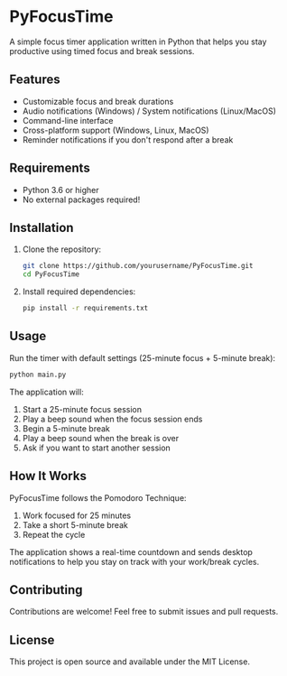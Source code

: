 # PyFocusTime

A simple focus timer application written in Python that helps you stay productive using timed focus and break sessions.

## Features
- Customizable focus and break durations
- Audio notifications (Windows) / System notifications (Linux/MacOS)
- Command-line interface
- Cross-platform support (Windows, Linux, MacOS)
- Reminder notifications if you don't respond after a break

## Requirements
- Python 3.6 or higher
- No external packages required!

## Installation

1. Clone the repository:
   ```bash
   git clone https://github.com/yourusername/PyFocusTime.git
   cd PyFocusTime
   ```

2. Install required dependencies:
   ```bash
   pip install -r requirements.txt
   ```

## Usage

Run the timer with default settings (25-minute focus + 5-minute break):
```bash
python main.py
```

The application will:
1. Start a 25-minute focus session
2. Play a beep sound when the focus session ends
3. Begin a 5-minute break
4. Play a beep sound when the break is over
5. Ask if you want to start another session

## How It Works

PyFocusTime follows the Pomodoro Technique:
1. Work focused for 25 minutes
2. Take a short 5-minute break
3. Repeat the cycle

The application shows a real-time countdown and sends desktop notifications to help you stay on track with your work/break cycles.

## Contributing

Contributions are welcome! Feel free to submit issues and pull requests.

## License

This project is open source and available under the MIT License.